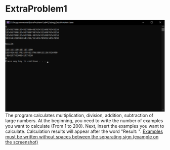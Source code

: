 # ExtraProblem1
![Screenshot of the console](Screenshot_1.png)
The program calculates multiplication, division, addition, subtraction of large numbers. At the beginning, you need to write the number of examples you want to calculate (From 1 to 200). Next, insert the examples you want to calculate. Calculation results will appear after the word "Result: ".
<u> Examples must be written without spaces between the separating sign (example on the screenshot) </u>
